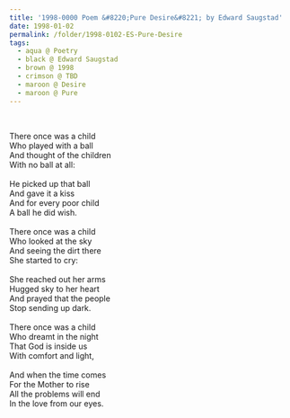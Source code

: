 ```yaml
---
title: '1998-0000 Poem &#8220;Pure Desire&#8221; by Edward Saugstad'
date: 1998-01-02
permalink: /folder/1998-0102-ES-Pure-Desire
tags:
  - aqua @ Poetry
  - black @ Edward Saugstad
  - brown @ 1998
  - crimson @ TBD
  - maroon @ Desire
  - maroon @ Pure
---
```


<br>

<p>
There once was a child<br>
Who played with a ball<br>
And thought of the children<br>
With no ball at all:<br>
<br>
He picked up that ball<br>
And gave it a kiss<br>
And for every poor child<br>
A ball he did wish.<br>
<br>
There once was a child<br>
Who looked at the sky<br>
And seeing the dirt there<br>
She started to cry:<br>
<br>
She reached out her arms<br>
Hugged sky to her heart<br>
And prayed that the people<br>
Stop sending up dark.<br>
<br>
There once was a child<br>
Who dreamt in the night<br>
That God is inside us<br>
With comfort and light,<br>
<br>
And when the time comes<br>
For the Mother to rise<br>
All the problems will end<br>
In the love from our eyes.<br>
</p>